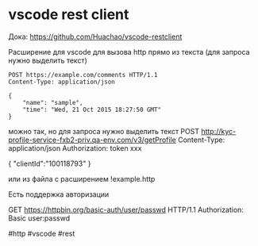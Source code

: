 # vscode rest client

Дока: https://github.com/Huachao/vscode-restclient

Расширение для vscode для вызова http прямо из текста (для запроса нужно выделить текст)
```http
POST https://example.com/comments HTTP/1.1
Content-Type: application/json

{
    "name": "sample",
    "time": "Wed, 21 Oct 2015 18:27:50 GMT"
}
```

можно так, но для запроса нужно выделить текст
POST http://kyc-profile-service-fxb2-priv.qa-env.com/v3/getProfile
Content-Type: application/json
Authorization: token xxx

{
    "clientId":"100118793"
}

или из файла с расширением !example.http

Есть поддержка авторизации

GET https://httpbin.org/basic-auth/user/passwd HTTP/1.1
Authorization: Basic user:passwd

#http #vscode #rest